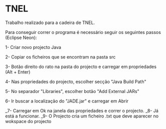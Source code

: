 # TNEL


Trabalho realizado para a cadeira de TNEL.


Para conseguir correr o programa é necessário seguir os seguintes passos (Eclipse Neon):


1- Criar novo projecto Java


2- Copiar os ficheiros que se encontram na pasta src


3- Botão direito do rato na pasta do projecto e carregar em propriedades (Alt + Enter)


4- Nas propriedades do projecto, escolher secção "Java Build Path"


5- No separador "Libraries", escolher botão "Add External JARs"


6- Ir buscar a localização do "JADE.jar" e carregar em Abrir


_7- Carregar em Ok na janela das propriedades e correr o projecto.
_8- Já está a funcionar.
_9- O Projecto cria um ficheiro .txt que deve aparecer no wokspace do projecto
